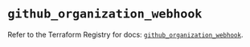 # `github_organization_webhook`

Refer to the Terraform Registry for docs: [`github_organization_webhook`](https://registry.terraform.io/providers/integrations/github/6.4.0/docs/resources/organization_webhook).
